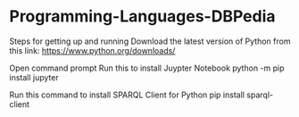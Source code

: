 # Programming-Languages-DBPedia
Steps for getting up and running
Download the latest version of Python from this link:
https://www.python.org/downloads/

Open command prompt
Run this to install Juypter Notebook
python -m pip install jupyter

Run this command to install SPARQL Client for Python
pip install sparql-client
